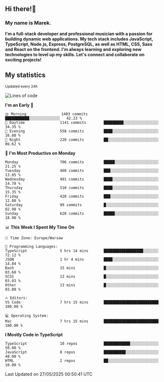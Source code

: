 ## Hi there!👋 ##
### My name is Marek. ###

**I'm a full-stack developer and professional musician with a passion for building dynamic web applications. My tech stack includes JavaScript, TypeScript, Node.js, Express, PostgreSQL, as well as HTML, CSS, Sass and React on the frontend. I'm always learning and exploring new technologies to level up my skills. Let's connect and collaborate on exciting projects!**

## My statistics ##
<sub>Updated every 24h</sub>
<!--START_SECTION:waka-->
![Lines of code](https://img.shields.io/badge/From%20Hello%20World%20I%27ve%20Written-272.4%20thousand%20lines%20of%20code-blue)

**I'm an Early 🐤** 

```text
🌞 Morning                1403 commits        ███████████░░░░░░░░░░░░░░   42.23 % 
🌆 Daytime                1141 commits        █████████░░░░░░░░░░░░░░░░   34.35 % 
🌃 Evening                558 commits         ████░░░░░░░░░░░░░░░░░░░░░   16.80 % 
🌙 Night                  220 commits         ██░░░░░░░░░░░░░░░░░░░░░░░   06.62 % 
```
📅 **I'm Most Productive on Monday** 

```text
Monday                   706 commits         █████░░░░░░░░░░░░░░░░░░░░   21.25 % 
Tuesday                  460 commits         ███░░░░░░░░░░░░░░░░░░░░░░   13.85 % 
Wednesday                491 commits         ████░░░░░░░░░░░░░░░░░░░░░   14.78 % 
Thursday                 510 commits         ████░░░░░░░░░░░░░░░░░░░░░   15.35 % 
Friday                   428 commits         ███░░░░░░░░░░░░░░░░░░░░░░   12.88 % 
Saturday                 99 commits          █░░░░░░░░░░░░░░░░░░░░░░░░   02.98 % 
Sunday                   628 commits         █████░░░░░░░░░░░░░░░░░░░░   18.90 % 
```


📊 **This Week I Spent My Time On** 

```text
🕑︎ Time Zone: Europe/Warsaw

💬 Programming Languages: 
TypeScript               5 hrs 14 mins       ██████████████████░░░░░░░   72.12 % 
JSON                     1 hr 4 mins         ████░░░░░░░░░░░░░░░░░░░░░   14.84 % 
Bash                     15 mins             █░░░░░░░░░░░░░░░░░░░░░░░░   03.60 % 
SCSS                     13 mins             █░░░░░░░░░░░░░░░░░░░░░░░░   03.03 % 
Other                    13 mins             █░░░░░░░░░░░░░░░░░░░░░░░░   03.00 % 

🔥 Editors: 
VS Code                  7 hrs 15 mins       █████████████████████████   100.00 % 

💻 Operating System: 
Mac                      7 hrs 15 mins       █████████████████████████   100.00 % 
```

**I Mostly Code in TypeScript** 

```text
TypeScript               10 repos            ████████████░░░░░░░░░░░░░   50.00 % 
JavaScript               8 repos             ██████████░░░░░░░░░░░░░░░   40.00 % 
HTML                     2 repos             ██░░░░░░░░░░░░░░░░░░░░░░░   10.00 % 
```




 Last Updated on 27/05/2025 00:50:41 UTC
<!--END_SECTION:waka-->

<!--
**MarekSax/MarekSax** is a ✨ _special_ ✨ repository because its `README.md` (this file) appears on your GitHub profile.

Here are some ideas to get you started:

- 🔭 I’m currently working on ...
- 🌱 I’m currently learning ...
- 👯 I’m looking to collaborate on ...
- 🤔 I’m looking for help with ...
- 💬 Ask me about ...
- 📫 How to reach me: ...
- 😄 Pronouns: ...
- ⚡ Fun fact: ...
-->
